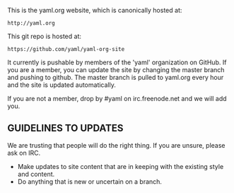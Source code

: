 This is the yaml.org website, which is canonically hosted at:

    http://yaml.org

This git repo is hosted at:

    https://github.com/yaml/yaml-org-site

It currently is pushable by members of the 'yaml' organization on GitHub. If you are a member, you can update the site by changing the master branch and pushing to github. The master branch is pulled to yaml.org every hour and the site is updated automatically.

If you are not a member, drop by #yaml on irc.freenode.net and we will add you.

## GUIDELINES TO UPDATES

We are trusting that people will do the right thing. If you are unsure, please ask on IRC.

* Make updates to site content that are in keeping with the existing style and content.
* Do anything that is new or uncertain on a branch.
